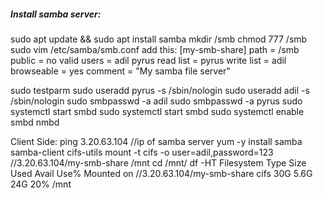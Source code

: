 ##### Install samba server:
sudo apt update && sudo apt install samba
mkdir /smb
chmod 777 /smb
sudo vim /etc/samba/smb.conf
add this: [my-smb-share]
        	path = /smb
      		public = no
        	valid users = adil pyrus
        	read list = pyrus
        	write list = adil
        	browseable = yes
        	comment = "My samba file server"

sudo testparm
sudo useradd pyrus -s /sbin/nologin
sudo useradd adil -s /sbin/nologin
sudo smbpasswd -a adil
sudo smbpasswd -a pyrus
sudo systemctl start smbd
sudo systemctl start smbd
sudo systemctl enable smbd nmbd

Client Side:
ping 3.20.63.104 //ip of samba server
yum -y install samba samba-client cifs-utils
mount -t cifs -o user=adil,password=123 //3.20.63.104/my-smb-share /mnt
cd /mnt/
df -HT
Filesystem                 Type      Size  Used Avail Use% Mounted on
//3.20.63.104/my-smb-share cifs       30G  5.6G   24G  20% /mnt
